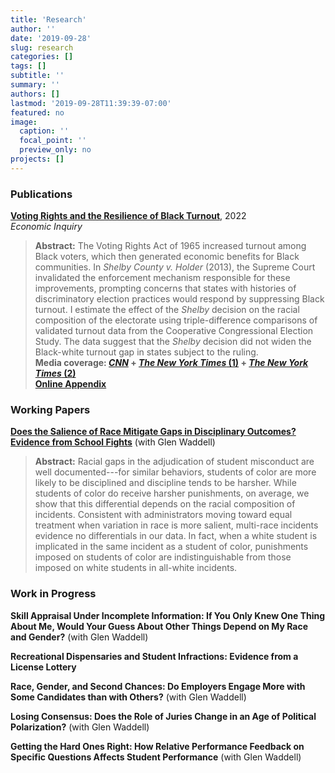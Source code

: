 ```yaml
---
title: 'Research'
author: ''
date: '2019-09-28'
slug: research
categories: []
tags: []
subtitle: ''
summary: ''
authors: []
lastmod: '2019-09-28T11:39:39-07:00'
featured: no
image:
  caption: ''
  focal_point: ''
  preview_only: no
projects: []
---
```


### Publications

**[Voting Rights and the Resilience of Black Turnout](/files/Raze_2022_EconInq_VotingRights.pdf)**, 2022  
*Economic Inquiry*  

> **Abstract:** The Voting Rights Act of 1965 increased turnout among Black voters, which then generated economic benefits for Black communities. In *Shelby County v. Holder* (2013), the Supreme Court invalidated the enforcement mechanism responsible for these improvements, prompting concerns that states with histories of discriminatory election practices would respond by suppressing Black turnout. I estimate the effect of the *Shelby* decision on the racial composition of the electorate using triple-difference comparisons of validated turnout data from the Cooperative Congressional Election Study. The data suggest that the *Shelby* decision did not widen the Black-white turnout gap in states subject to the ruling.  
> __Media coverage: [*CNN*](https://www.cnn.com/2021/03/28/politics/voting-rights-georgia-souls-polls-blake/index.html) + [*The New York Times* (1)](https://www.nytimes.com/2021/03/16/opinion/voting-republicans-democrats.html) + [*The New York Times* (2)](https://www.nytimes.com/2021/03/31/opinion/house-senate-2022-2024.html)__    
> **[Online Appendix](/files/Raze_2022_EconInq_VotingRights_appendix.pdf)**

### Working Papers

**[Does the Salience of Race Mitigate Gaps in Disciplinary Outcomes? Evidence from School Fights](/files/RazeWaddell_Salience-of-Race.pdf)** (with Glen Waddell)

> **Abstract:** Racial gaps in the adjudication of student misconduct are well documented---for similar behaviors, students of color are more likely to be disciplined and discipline tends to be	harsher. While students of color do receive harsher punishments, on average, we show that this differential depends on the racial composition of incidents. Consistent with	administrators moving toward equal treatment when variation in race is more salient, multi-race incidents evidence no differentials in our data. In fact, when a white student is implicated in the same incident as a student of color, punishments imposed on students of color are indistinguishable from those imposed on white students in all-white incidents. 

### Work in Progress

**Skill Appraisal Under Incomplete Information: If You Only Knew One Thing About Me, Would Your Guess About Other Things Depend on My Race and Gender?** (with Glen Waddell)

**Recreational Dispensaries and Student Infractions: Evidence from a License Lottery**

**Race, Gender, and Second Chances: Do Employers Engage More with Some Candidates than with Others?** (with Glen Waddell)

**Losing Consensus: Does the Role of Juries Change in an Age of Political Polarization?** (with Glen Waddell)

**Getting the Hard Ones Right: How Relative Performance Feedback on Specific Questions Affects Student Performance** (with Glen Waddell)
